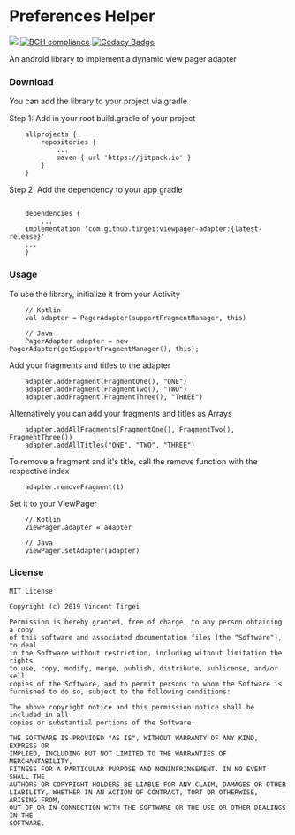 # Preferences Helper

[![](https://jitpack.io/v/tirgei/viewpager-adapter.svg)](https://jitpack.io/#tirgei/viewpager-adapter)
[![BCH compliance](https://bettercodehub.com/edge/badge/tirgei/viewpager-adapter?branch=master)](https://bettercodehub.com/)
[![Codacy Badge](https://api.codacy.com/project/badge/Grade/22668aca7ac142b182a1565e99bfec98)](https://www.codacy.com/manual/tirgei/viewpager-adapter?utm_source=github.com&amp;utm_medium=referral&amp;utm_content=tirgei/viewpager-adapter&amp;utm_campaign=Badge_Grade)

An android library to implement a dynamic view pager adapter

### Download
You can add the library to your project via gradle

Step 1: Add in your root build.gradle of your project
```
    allprojects {
        repositories {
            ...
            maven { url 'https://jitpack.io' }
        }
    }
```

Step 2: Add the dependency to your app gradle
```

    dependencies {
    	...
	implementation 'com.github.tirgei:viewpager-adapter:{latest-release}'
	...
    }

```


### Usage
To use the library, initialize it from your Activity

```
    // Kotlin
    val adapter = PagerAdapter(supportFragmentManager, this)

    // Java
    PagerAdapter adapter = new PagerAdapter(getSupportFragmentManager(), this);

```

Add your fragments and titles to the adapter
```
    adapter.addFragment(FragmentOne(), "ONE")
    adapter.addFragment(FragmentTwo(), "TWO")
    adapter.addFragment(FragmentThree(), "THREE")
```

Alternatively you can add your fragments and titles as Arrays
```
    adapter.addAllFragments(FragmentOne(), FragmentTwo(), FragmentThree())
    adapter.addAllTitles("ONE", "TWO", "THREE")
```

To remove a fragment and it's title, call the remove function with the respective index
```
    adapter.removeFragment(1)
```

Set it to your ViewPager
```
    // Kotlin
    viewPager.adapter = adapter

    // Java
    viewPager.setAdapter(adapter)
```

### License
```
MIT License

Copyright (c) 2019 Vincent Tirgei

Permission is hereby granted, free of charge, to any person obtaining a copy
of this software and associated documentation files (the "Software"), to deal
in the Software without restriction, including without limitation the rights
to use, copy, modify, merge, publish, distribute, sublicense, and/or sell
copies of the Software, and to permit persons to whom the Software is
furnished to do so, subject to the following conditions:

The above copyright notice and this permission notice shall be included in all
copies or substantial portions of the Software.

THE SOFTWARE IS PROVIDED "AS IS", WITHOUT WARRANTY OF ANY KIND, EXPRESS OR
IMPLIED, INCLUDING BUT NOT LIMITED TO THE WARRANTIES OF MERCHANTABILITY,
FITNESS FOR A PARTICULAR PURPOSE AND NONINFRINGEMENT. IN NO EVENT SHALL THE
AUTHORS OR COPYRIGHT HOLDERS BE LIABLE FOR ANY CLAIM, DAMAGES OR OTHER
LIABILITY, WHETHER IN AN ACTION OF CONTRACT, TORT OR OTHERWISE, ARISING FROM,
OUT OF OR IN CONNECTION WITH THE SOFTWARE OR THE USE OR OTHER DEALINGS IN THE
SOFTWARE.
```